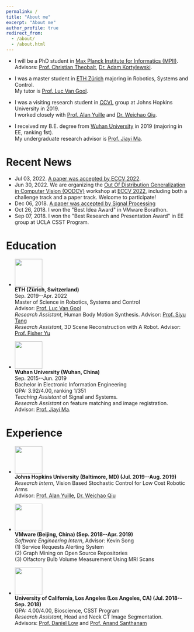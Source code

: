 ```yaml
---
permalink: /
title: "About me"
excerpt: "About me"
author_profile: true
redirect_from: 
  - /about/
  - /about.html
---
```

* I will be a PhD student in [Max Planck Institute for Informatics (MPII)](https://www.mpi-inf.mpg.de/departments/visual-computing-and-artificial-intelligence). <br>
Advisors: [Prof. Christian Theobalt](https://people.mpi-inf.mpg.de/~theobalt/), [Dr. Adam Kortylewski](https://generativevision.mpi-inf.mpg.de/).

* I was a master student in [ETH Zürich](https://ethz.ch/en.html) majoring in Robotics, Systems and Control. <br>
My tutor is [Prof. Luc Van Gool](https://scholar.google.com/citations?user=TwMib_QAAAAJ).

* I was a visiting research student in [CCVL](https://ccvl.jhu.edu/) group at Johns Hopkins University in 2019. <br>
I worked closely with [Prof. Alan Yuille](www.cs.jhu.edu/~ayuille/) and [Dr. Weichao Qiu](https://weichaoqiu.com/).

* I received my B.E. degree from [Wuhan University](http://en.whu.edu.cn/) in 2019 (majoring in EE, ranking <b>1</b>st).<br>
My undergraduate research advisor is [Prof. Jiayi Ma](https://sites.google.com/site/jiayima2013/).

# Recent News
* Jul 03, 2022. [A paper was accepted by ECCV 2022](https://jiahaoplus.github.io/SAGA/saga.html).
* Jun 30, 2022. We are organizing the [Out Of Distribution Generalization in Computer Vision (OODCV)](http://www.ood-cv.org/) workshop at [ECCV 2022](https://eccv2022.ecva.net/), including both a challenge track and a paper track. Welcome to participate!
* Dec 06, 2018. [A paper was accepted by Signal Processing](https://www.sciencedirect.com/science/article/pii/S0165168418303955)
* Oct 26, 2018. I won the "Best Idea Award" in VMware Borathon.
* Sep 07, 2018. I won the "Best Research and Presentation Award" in EE group at UCLA CSST Program.

# Education
* <img width="75" height="75" src="https://jiahaoplus.github.io/images/ETH.jpg"/> <br>
<b>ETH (Zürich, Switzerland) </b> <br>
Sep. 2019--Apr. 2022<br>
Master of Science in Robotics, Systems and Control<br>
Advisor: [Prof. Luc Van Gool](https://scholar.google.com/citations?hl=zh-CN&user=TwMib_QAAAAJ)<br>
<i>Research Assistant</i>, Human Body Motion Synthesis. Advisor: [Prof. Siyu Tang](https://vlg.inf.ethz.ch/team/Prof-Dr-Siyu-Tang.html)<br>
<i>Research Assistant</i>, 3D Scene Reconstruction with A Robot. Advisor: [Prof. Fisher Yu](https://www.yf.io/)<br>

* <img width="75" height="75" src="https://jiahaoplus.github.io/images/whu.png"/> <br>
<b>Wuhan University (Wuhan, China)</b> <br>
Sep. 2015--Jun. 2019<br>
Bachelor in Electronic Information Engineering<br>
GPA: 3.92/4.00, ranking 1/351 <br>
<i>Teaching Assistant</i> of Signal and Systems. <br>
<i>Research Assistant</i> on feature matching and image registration. <br>
Advisor: [Prof. Jiayi Ma](https://sites.google.com/site/jiayima2013/). <br>

# Experience
* <img width="75" height="75" src="https://jiahaoplus.github.io/images/jhu_400x400.jpg"/> <br>
<b>Johns Hopkins University (Baltimore, MD) (Jul. 2019--Aug. 2019) </b> <br>
<i>Research Intern</i>, Vision Based Stochastic Control for Low Cost Robotic Arms <br>
Advisor: [Prof. Alan Yuille](www.cs.jhu.edu/~ayuille/), [Dr. Weichao Qiu](https://weichaoqiu.com/) <br>

* <img width="75" height="75" src="https://jiahaoplus.github.io/images/vmware.png"/> <br>
<b>VMware (Beijing, China) (Sep. 2018--Apr. 2019)</b> <br>
<i>Software Engineering Intern</i>, Advisor: Kevin Song <br>
(1) Service Requests Alerting System<br>
(2) Graph Mining on Open Source Repositories <br>
(3) Olfactory Bulb Volume Measurement Using MRI Scans<br>

* <img width="75" height="75" src="https://jiahaoplus.github.io/images/UCLA3.png"/> <br>
<b>University of California, Los Angeles (Los Angeles, CA) (Jul. 2018--Sep. 2018) </b> <br>
GPA: 4.00/4.00, Bioscience, CSST Program<br>
<i>Research Assistant</i>, Head and Neck CT Image Segmentation.<br>
Advisors: [Prof. Daniel Low](https://bioscience.ucla.edu/faculty/daniel-low) and [Prof. Anand Santhanam](https://bioscience.ucla.edu/faculty/anand-p-santhanam)<br>
